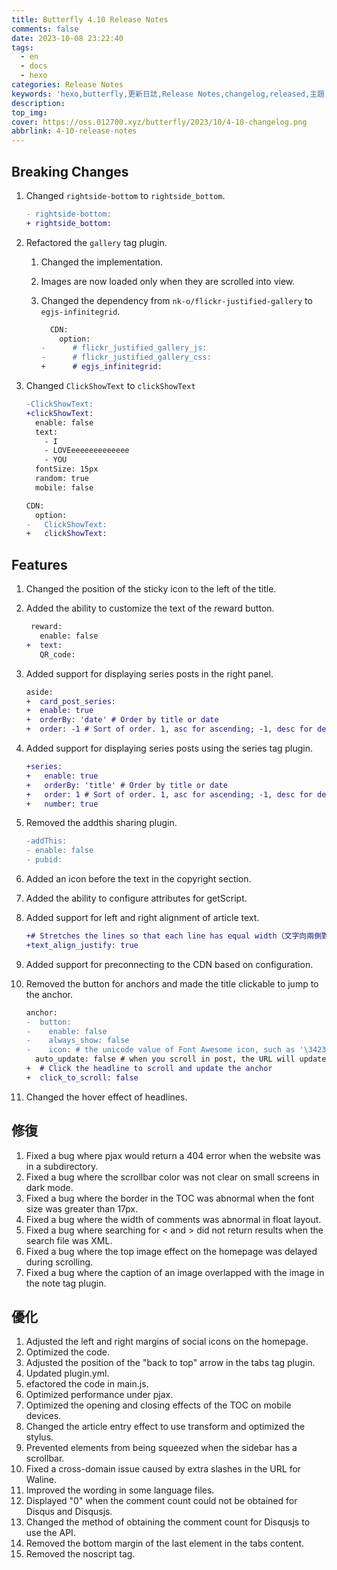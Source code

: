 ```yaml
---
title: Butterfly 4.10 Release Notes
comments: false
date: 2023-10-08 23:22:40
tags:
  - en
  - docs
  - hexo
categories: Release Notes
keywords: 'hexo,butterfly,更新日誌,Release Notes,changelog,released,主題,doc,教程,文件'
description:
top_img:
cover: https://oss.012700.xyz/butterfly/2023/10/4-10-changelog.png
abbrlink: 4-10-release-notes
---
```




## Breaking Changes
1. Changed `rightside-bottom` to `rightside_bottom`.

    ```diff
    - rightside-bottom:
    + rightside_bottom:
    ```

1. Refactored the `gallery` tag plugin.
   1. Changed the implementation.
   2. Images are now loaded only when they are scrolled into view.
   3. Changed the dependency from `nk-o/flickr-justified-gallery` to `egjs-infinitegrid`.

      ```diff
        CDN:
          option:
      -      # flickr_justified_gallery_js:
      -      # flickr_justified_gallery_css:
      +      # egjs_infinitegrid:
      ```

3. Changed `ClickShowText` to `clickShowText`

   ```DIFF
   -ClickShowText:
   +clickShowText:
     enable: false
     text:
       - I
       - LOVEeeeeeeeeeeeee
       - YOU
     fontSize: 15px
     random: true
     mobile: false
   
   CDN:
     option:
   -   ClickShowText:
   +   clickShowText:
   ```

   

## Features

1. Changed the position of the sticky icon to the left of the title.

2. Added the ability to customize the text of the reward button.

   ```diff
    reward:
      enable: false
   +  text:
      QR_code:
   ```
   
3. Added support for displaying series posts in the right panel.
   ```diff
   aside:
   +  card_post_series:
   +  enable: true
   +  orderBy: 'date' # Order by title or date
   +  order: -1 # Sort of order. 1, asc for ascending; -1, desc for descending
   ```
   
4. Added support for displaying series posts using the series tag plugin.
   ```diff
   +series:
   +   enable: true
   +   orderBy: 'title' # Order by title or date
   +   order: 1 # Sort of order. 1, asc for ascending; -1, desc for descending
   +   number: true
   ```
   
5. Removed the addthis sharing plugin.
   ```diff
   -addThis:
   - enable: false
   - pubid:
   ```
   
6. Added an icon before the text in the copyright section.

7. Added the ability to configure attributes for getScript.

8. Added support for left and right alignment of article text.

   ```diff
   +# Stretches the lines so that each line has equal width（文字向兩側對齊，對最後一行無效）
   +text_align_justify: true
   ```

9.  Added support for preconnecting to the CDN based on configuration.

10. Removed the button for anchors and made the title clickable to jump to the anchor.
    ```diff
    anchor:
    -  button:
    -    enable: false
    -    always_show: false
    -    icon: # the unicode value of Font Awesome icon, such as '\3423'
      auto_update: false # when you scroll in post, the URL will update according to header id.
    +  # Click the headline to scroll and update the anchor
    +  click_to_scroll: false
    ```

11. Changed the hover effect of headlines.

## 修復
1. Fixed a bug where pjax would return a 404 error when the website was in a subdirectory.
2. Fixed a bug where the scrollbar color was not clear on small screens in dark mode.
3. Fixed a bug where the border in the TOC was abnormal when the font size was greater than 17px.
4. Fixed a bug where the width of comments was abnormal in float layout.
5. Fixed a bug where searching for < and > did not return results when the search file was XML.
6. Fixed a bug where the top image effect on the homepage was delayed during scrolling.
7. Fixed a bug where the caption of an image overlapped with the image in the note tag plugin.

## 優化
1. Adjusted the left and right margins of social icons on the homepage.
2. Optimized the code.
3. Adjusted the position of the "back to top" arrow in the tabs tag plugin.
4. Updated plugin.yml.
5. efactored the code in main.js.
6. Optimized performance under pjax.
7. Optimized the opening and closing effects of the TOC on mobile devices.
8. Changed the article entry effect to use transform and optimized the stylus.
9. Prevented elements from being squeezed when the sidebar has a scrollbar.
10. Fixed a cross-domain issue caused by extra slashes in the URL for Waline.
11. Improved the wording in some language files.
12. Displayed "0" when the comment count could not be obtained for Disqus and Disqusjs.
13. Changed the method of obtaining the comment count for Disqusjs to use the API.
14. Removed the bottom margin of the last element in the tabs content.
15. Removed the noscript tag.
